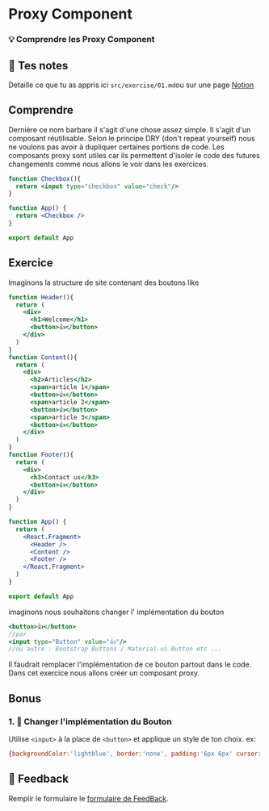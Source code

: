 # Proxy Component
### 💡 Comprendre les Proxy Component

## 📝 Tes notes

Detaille ce que tu as appris ici `src/exercise/01.md`ou sur une page [Notion](https://go.mikecodeur.com/course-notes-template)

## Comprendre

Dernière ce nom barbare il s'agit d'une chose assez simple. Il s'agit d'un composant réutilisable. Selon le principe DRY (don't repeat yourself) nous ne voulons pas avoir à dupliquer certaines portions de code. Les composants proxy sont utiles car ils permettent d'isoler le code des futures changements comme nous allons le voir dans les exercices. 

```jsx
function Checkbox(){
  return <input type="checkbox" value="check"/>
}

function App() {
  return <Checkbox />
}

export default App
```

## Exercice

Imaginons la structure de site contenant des boutons like

```jsx
function Header(){
  return (
    <div>
      <h1>Welcome</h1>
      <button>👍</button>
    </div>
  )
}
function Content(){
  return (
    <div>
      <h2>Articles</h2>
      <span>article 1</span>
      <button>👍</button>
      <span>article 2</span>
      <button>👍</button>
      <span>article 3</span>
      <button>👍</button>
    </div>
  )
}
function Footer(){
  return (
    <div>
      <h3>Contact us</h3>
      <button>👍</button>
    </div>
  )
}

function App() {
  return (
    <React.Fragment>
      <Header />
      <Content />
      <Footer />
    </React.Fragment>
  )
}

export default App
```

imaginons nous souhaitons changer l' implémentation du bouton

```jsx
<button>👍</button>
//par
<input type="Button" value="👍"/>
//ou autre : Bootstrap Buttons / Material-ui Button etc ...
```

Il faudrait remplacer l'implémentation de ce bouton partout dans le code. Dans cet exercice nous allons créer un composant proxy.

## Bonus

### 1. 🚀 Changer l'implémentation du Bouton

Utilise `<input>` à la place de `<button>` et applique un style de ton choix. ex:

```jsx
{backgroundColor:'lightblue', border:'none', padding:'6px 6px' cursor: 'pointer'}
```

## 🐜 Feedback

Remplir le formulaire le [formulaire de FeedBack](https://go.mikecodeur.com/cours-react-avis).